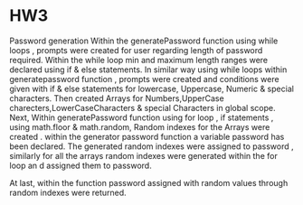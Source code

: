 # HW3
Password generation
Within the generatePassword function using while loops , prompts were created for user regarding length of password required. Within the while loop min and maximum length ranges were declared using if & else statements.
In similar way using while loops within generatepassword function , prompts were created and conditions were given with if & else statements for lowercase, Uppercase, Numeric & special characters.
Then created Arrays for Numbers,UpperCase charecters,LowerCaseCharacters & special Characters in global scope.
Next, Within generatePassword function using for loop , if statements , using math.floor & math.random, Random indexes for the Arrays were created .
within the generator password function a variable password has been declared.
The generated random indexes were assigned to  password , similarly for all the arrays random indexes were generated within the for loop an d assigned them to password.

At last, within the function password assigned with random values through random indexes were returned.